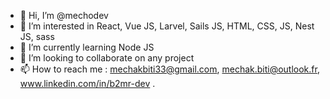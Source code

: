 - 👋 Hi, I’m @mechodev
- 👀 I’m interested in React, Vue JS, Larvel, Sails JS, HTML, CSS, JS, Nest JS, sass
- 🌱 I’m currently learning Node JS
- 💞️ I’m looking to collaborate on any project 
- 📫 How to reach me : mechakbiti33@gmail.com, mechak.biti@outlook.fr, www.linkedin.com/in/b2mr-dev .


<!---
mechodev/mechodev is a ✨ special ✨ repository because its `README.md` (this file) appears on your GitHub profile.
You can click the Preview link to take a look at your changes.
--->
